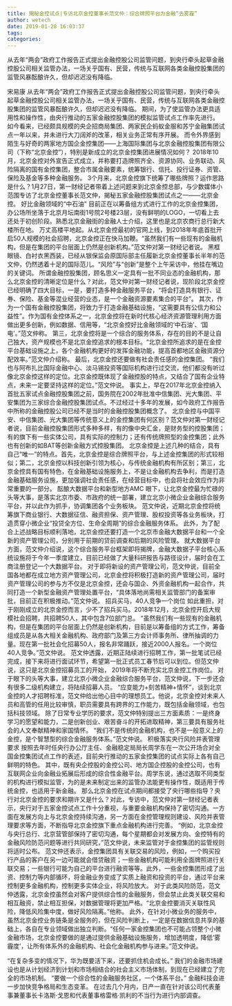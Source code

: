 ```yaml
---
title: 揭秘金控试点|专访北京金控董事长范文仲：综合牌照平台为金融“去雾霾”
author: wetech
date: 2019-01-28 16:03:37
tags: 
categories: 
---
```

从去年“两会”政府工作报告正式提出金融控股公司监管问题，到央行牵头起草金融控股公司相关监管办法，一场关乎国有、民营，传统与互联网各类金融控股集团的监管风暴酝酿许久，但却迟迟没有降临。
<!-- more -->
宋易康
从去年“两会”政府工作报告正式提出金融控股公司监管问题，到央行牵头起草金融控股公司相关监管办法，一场关乎国有、民营，传统与互联网各类金融控股集团的监管风暴酝酿许久，但却迟迟没有降临。
期间，为了使监管办法更具适用性和操作性，由央行推动的五家金融控股集团的模拟监管试点工作率先进行。
如今看来，已经颇具规模的央企招商局集团、两家民企蚂蚁金服和苏宁金融集团试点一年以来，并未进行大刀阔斧的改革，相关业务正常有序开展。
而令外界感到陌生与好奇的两家地方国企金控集团——上海国际集团与北京金融控股集团有限公司（下称“北京金控”），特别是新成立的北京金控集团进展情况如何？
2018年10月，北京金控对外宣告正式成立，并称要打造牌照齐全、资源协同、业务联动、风险隔离的国有金控集团，整合市属金融要素，统筹银行、信托、投行证券、资管、保险及基金等多种金融服务。
3个月来，北京金控旗下统筹了哪些牌照？运作思路是什么？1月27日，第一财经记者带着上述问题来到北京金控总部，与少数媒体小范围专访了北京金控董事长范文仲，揭秘五家金融控股集团试点之一——北京金控。
好比金融领域的“中石油”
目前正在以筹备组方式进行工作的北京金控集团，办公场所坐落于北京月坛南街1号院2号楼23层，没有鲜明的LOGO，一切看上去还处于初创阶段。熟悉北京金融街的金融人士介绍，这里也是北京农商行总行新大楼所在地。
万丈高楼平地起。从北京金控最初的官网上线，到2018年年底首批开启50人规模的社会招聘，北京金控正在快马加鞭。“虽然我们有一些现有的金融机构，但是在集团的平台层面上仍然是创新机构。”范文仲对第一财经记者说。
黑框眼镜、白衬衣黑西装，已经从银保监会原国际部主任履新北京金控董事长半年的范文仲，仍然透着十足的国际范儿。“风险”与“创新”是整个上午采访中，他挂在嘴边的关键词。
所谓金融控股集团，顾名思义一定具有一批不同业态的金融机构，那么北京金控的清晰定位是什么？对此，范文仲对第一财经记者说，现阶段北京金控已经明确了四大目标，一是，要打造多种金融服务平台，“将会打造具有银行、证券、保险、基金等混业经营的业态，是一个金融资源要素集合的平台”。
其次，作为一个国有金融控股集团，将致力于打造金融基础设施，“这需要具有公信力和公益性”。作为国有金控体系之一，北京金控将在新时代核心经济资源管理利用方面做出更多创新，例如数据、信用等，“北京金控好比金融领域的‘中石油’、‘国电’。”范文仲称。
第三，北京金控将是一个综合的服务体系，存在的目的不是让自己独大，资产规模也不是北京金控追求的根本目标。“北京金控所追求的是在金控平台基础设施之上，各个金融机构更好的发挥金融功能，提高首都地区金融资源分配效率。”范文仲介绍称。
最后，北京金控还要做有社会责任感的金控集团。
“我们也与阿布扎比国际金融中心、淡马锡投资等国际机构进行过交流，他们都没有听过像北京金控这样的定位。北京金控既体现了金融控股的特点，又结合了国有企业特点，未来一定要坚持这样的定位。”范文仲说。
事实上，早在2017年北京金控纳入首批五家试点金融控股集团之前，国务院在2002年批准中信集团、光大集团、平安集团为三家综合金融控股集团试点。不过经过十多年的发展，如今政府工作报告中所称的金融控股公司已经不是当时的金融控股集团概念了。
北京金控与中国平安、中信集团、光大集团等传统意义上的金控集团有何区别？范文仲对第一财经记者说，目前金融控股集团形式多种多样，有的像中央汇金，是财务型的控股集团；有的旗下有一些实体公司，具有实际的控制力；还有传统牌照型的金控集团；此外也有创新的如BAT等创新金融方式控股集团。
北京金控是上述几种的结合，具有自己“唯一”的特点。首先，北京金控是综合牌照平台，与上述金控集团的形式较相似；第二，北京金控以科技创新引领为核心，与传统金融机构有所区别；第三，北京金控具有国有特色，在金融基础设施服务上，不是让金融机构去争利，而是打造金融基础服务设施，更加强调社会责任感，在经营目标中，也会将社会效应作为非常重要的一部分。
酝酿大数据平台和新型地方AMC
眼下，让北京金控最为忙碌的头等大事，是落实北京市委、市政府的统一部署，建立北京小微企业金融综合服务平台，并以此作为抓手，协调集团各个业务板块。
范文仲说，近期北京金控将统筹旗下商业银行、大数据征信、融资担保、资产管理、股权投资等各业务板块，打造贯穿小微企业“投贷全方位、生命全周期”的综合金融服务体系。
此外，为了配合上述战略目标顺利落地，北京金控还要打造一个北京市金融大数据平台和一个全新的资产管理公司，分别用于前期的贷前调查和后期的风险管理。
就大数据平台方面，范文仲介绍说，这个综合服务平台框架即将揭牌，金融大数据子平台核心系统设施将于今年一季度建立，目前已经做了大量科研报告与路径设计，届时会在工商注册登记一个大数据平台。
对于即将新设的资产管理公司，范文仲说，目前全国各地都在成立地方资产管理公司，北京金控将积极打造新的资产管理公司，届时资产管理公司的参与方不仅是北京金控，还会与国企、外资金融机构一起合作，共同打造一个新型金融资产管理处置平台，“具体落地尚需相关监管部门的备案审批，目前正在积极推动。”范文仲说。
招兵买马，40人竞争一个岗位
如此重担，对于刚刚成立的北京金控而言，少不了招兵买马。2018年12月，北京金控开启大规模社会招聘，共招聘50人，其中包含7位部门总。
“虽然我们有一些现有的金融机构，但是在集团的平台层面上仍然是创新机构，目前是以筹备组的方式工作，筹备组成员是从各大相关金融机构、政府部门及第三方会计师事务所、律所抽调的力量。现在第一批社会化招募50人，报名非常踊跃，接近2000人报名。一个岗位40人竞争。”范文仲说。
范文仲透露，近期正陆续进行招聘工作，第一批笔试已经完成，接下来将进行面试环节，希望第一批正式员工春节后可以到位。但范文仲说，这只是北京金控招募员工的开始， 2019年将不断充实北京金控工作岗位。
对于眼下的头等大事，建立北京小微企业金融综合服务平台，范文仲说，下一步还会有很多二级机构建立，将陆续招募人员。
“应变能力+刻苦精神+情怀”，谈到北京金控的人才招聘标准，范文仲给出他心目中的理想员工。他说，北京金控对未来人员和高管的任用比较审慎，职员需要具有跨界的工作能力，既包括金融领域，也包括科技领域。
除了日常专业学历的要求，范文仲特别提出三方面素质：一是终身学习的愿望和能力，二是创新创业、艰苦奋斗的开拓进取精神，第三要具有服务社会的人文奉献精神和家国情怀。
“我们不是传统的金融机构，也不是一般意义上的金控，是个智慧型的综合金融服务体系。”范文仲说。
积极落实央行风险并表管理要求
按照去年时任央行办公厅主任、金融稳定局局长周学东在一次公开场合对全国金控集团试点工作的表述，目前央行推动的五家金控集团的试点实际上各有自己鲜明的特色。
其中，既有央企控股的金控公司、地方国企控股的金控公司，也有互联网企业向金融业拓展后形成的综合性金融平台。周学东说，通过选取不同类型的机构进行模拟监管，为的是未来制定出来的监管办法能更有操作性，既适用于传统金控，也适用于新金融。
那么北京金控在试点期间都接受了央行哪些指导？央行对北京金控的要求和期许又是什么？对此，专访中，范文仲对第一财经记者表示，央行对于五家金控试点工作十分重视，与重要金融机构保持了密切沟通。一方面在发展方向上与北京金控持续沟通，另一方面在金控管理规则建设、风险并表管理要求等方面，不断指导北京金控旗下重点金融机构进行完善。
“例如，北京金控与央行总行、北京营管部保持了密切沟通，每个星期都会对发展方向、金控特有的金融风险防范问题等进行共同研究，”范文仲说，未来监管对于金控集团的监管规则将适时公布。
范文仲还表示，金控集团具有关联交易的风险，例如，一个购买投行产品的客户在另一边可能就会借贷融资；一些金融机构可能利用全面牌照进行关联交易；一些银行可能为自己的平台进行融资等等。此外，一些金控集团形成了出资、控制力等内部循环，将金融业务变成了实质上融资和投资的平台，通过平台来控制更多金融机构，控制更多实体企业，将风险放大。
对于此类风险防范，范文仲透露，北京金控虽然会对客户提供综合性的金融服务，但会禁止此类关联交易和相互融资，禁止相互担保，对数据管理将更加严格。“北京金控要消灭关联性风险，降低风险集中度，做好风险隔离。”他称。
此外，在针对小微业务的服务中，虽然北京金控业务链条是全服务的，但在风险判断上，一定是在数据信息共享的基础上，各自在专业领域做出独立判断。“任何一家金控集团也不可能占领整个小微金融市场，北京金控要做的是通过提供金融基础设施服务，增加透明度，降低‘雾霾度’，让所有体系外的金融机构、社会化金融机构参与进来。”范文仲说。
 
 
“在复杂多变的情况下，华为既要活下来，还要抓住机会成长。”
我们的金融市场建设也是从计划经济到计划和市场相结合的社会主义市场体制，到现在已经建立了完全的市场机制。
“要做一个综合性的金融服务社区，一个体系平台。”
金融科技会进一步加快竞争格局和生态变革。
在过去几个月内，日产一直在针对该公司代表董事兼董事长卡洛斯·戈恩和代表董事格雷格·凯利的不当行为进行内部调查。
